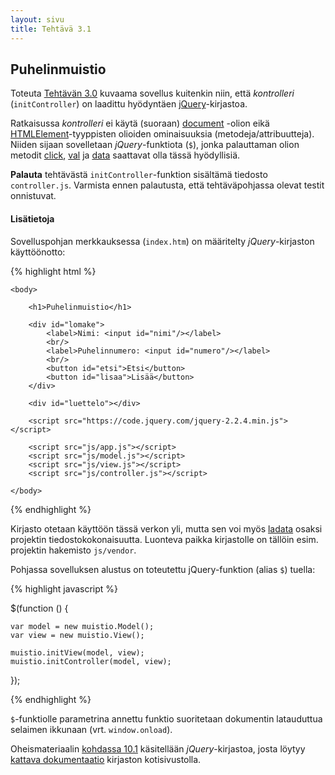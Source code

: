```yaml
---
layout: sivu
title: Tehtävä 3.1
---
```


## Puhelinmuistio 

Toteuta [Tehtävän 3.0](../tehtava30) kuvaama sovellus kuitenkin niin, että *kontrolleri* (`initController`) on laadittu hyödyntäen [jQuery](http://jquery.com)-kirjastoa. 

Ratkaisussa *kontrolleri* ei käytä (suoraan) [document](https://developer.mozilla.org/en-US/docs/Web/API/Document) -olion eikä [HTMLElement](https://developer.mozilla.org/en-US/docs/Web/API/HTMLElement)-tyyppisten olioiden ominaisuuksia (metodeja/attribuutteja). Niiden sijaan sovelletaan *jQuery*-funktiota (`$`), jonka palauttaman olion metodit [click](http://api.jquery.com/click/), [val](http://api.jquery.com/val/) ja [data](http://api.jquery.com/data/) saattavat olla tässä hyödyllisiä. 

**Palauta** tehtävästä `initController`-funktion sisältämä tiedosto `controller.js`. Varmista ennen palautusta, että tehtäväpohjassa olevat testit onnistuvat.

#### Lisätietoja

Sovelluspohjan merkkauksessa (`index.htm`) on määritelty *jQuery*-kirjaston käyttöönotto:

{% highlight html %}

    <body>

        <h1>Puhelinmuistio</h1>

        <div id="lomake">
            <label>Nimi: <input id="nimi"/></label>
            <br/>
            <label>Puhelinnumero: <input id="numero"/></label>
            <br/>
            <button id="etsi">Etsi</button>
            <button id="lisaa">Lisää</button>
        </div>

        <div id="luettelo"></div>

        <script src="https://code.jquery.com/jquery-2.2.4.min.js"></script>

        <script src="js/app.js"></script>        
        <script src="js/model.js"></script>
        <script src="js/view.js"></script>
        <script src="js/controller.js"></script>

    </body>

{% endhighlight %}

Kirjasto otetaan käyttöön tässä verkon yli, mutta sen voi myös [ladata](http://jquery.com/download/) osaksi projektin tiedostokokonaisuutta. Luonteva paikka kirjastolle on tällöin esim. projektin hakemisto `js/vendor`. 

Pohjassa sovelluksen alustus on toteutettu jQuery-funktion (alias `$`) tuella:

{% highlight javascript %}

$(function () {
    
    var model = new muistio.Model();   
    var view = new muistio.View();

    muistio.initView(model, view);
    muistio.initController(model, view);  
});

{% endhighlight %}

`$`-funktiolle parametrina annettu funktio suoritetaan dokumentin latauduttua selaimen ikkunaan (vrt. `window.onload`).

Oheismateriaalin [kohdassa 10.1]({{site.baseurl}}/weso/#10.1-jQuery) käsitellään  *jQuery*-kirjastoa, josta löytyy [kattava dokumentaatio](http://api.jquery.com/) kirjaston kotisivustolla.


